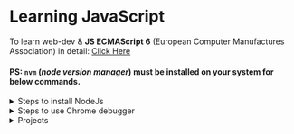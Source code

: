 # Learning JavaScript

To learn web-dev &  **JS ECMAScript 6** (European Computer Manufactures Association) in detail: <a href="https://github.com/princebansal7/Web-Development-Concepts">Click Here</a>

#### PS: `nvm` (_node version manager_) must be installed on your system for below commands.

<details>
<summary> Steps to install NodeJs </summary>

#### `nvm` commnads for **Node js**

- To Check all node js Versions via `nvm`:

  ```yaml
  nvm list-remote
  ```

- To install node js from listed versions:

  ```yaml
  nvm install v16.15.0
  ```

- To Uninstall older installed node js versions:

  ```yml
  nvm uninstall v16.14.2
  ```

- To Check node js version:
  ```yml
  node --version
  ```
- To Check local `nvm` node js version:

  ```yml
  nvm list
  ```

- To temporarily switch node js versions using `nvm`:

  ```yml
  nvm use v16.15.0
  ```

- To switch default node js version (v16.14.2) to latest version (v16.15.0):

  ```yml
  nvm alias default v16.15.0
  nvm use default
  ```

- To Check node js version:
  ```yml
  node --version
  ```
  </details>

<details>
<summary>Steps to use Chrome debugger</summary>

#### Using Chrome Debugger for JS script steps:

##### WAY-1:

1. Right click on Web page > click `Inspect`
2. Go to `sources`
3. On left side click on `pages` , there you'll find folder structure and your current js file.
4. By clicking on your lines of code, add `breakpoints` and after reloading debug your code according to the breakpoints.

##### WAY-2:

- Simply add `debugger;` statement in your js code. it will automatilly call browser's debugger tab from the line where you've added the `debugger;` statement.

</details>

<details>
<summary>Projects</summary>
<br>
<blockquote>
  <details>
   <summary>Guess The Number [<a href="/3.DOM-BasicProjects/1.GuessMyNumber/" target="_blank"> Project-1 </a> ]</summary>
   <br>
     <img alt="sample-image" src="/3.DOM-BasicProjects/1.GuessMyNumber/img/1.png">
     <img alt="sample-image" src="/3.DOM-BasicProjects/1.GuessMyNumber/img/2.png">
     <img alt="sample-image" src="/3.DOM-BasicProjects/1.GuessMyNumber/img/3.png">
     <img alt="sample-image" src="/3.DOM-BasicProjects/1.GuessMyNumber/img/4.png">
     <img alt="sample-image" src="/3.DOM-BasicProjects/1.GuessMyNumber/img/5.png">
     <img alt="sample-image" src="/3.DOM-BasicProjects/1.GuessMyNumber/img/6.png">
     <img alt="sample-image" src="/3.DOM-BasicProjects/1.GuessMyNumber/img/8.png">
     <img alt="sample-image" src="/3.DOM-BasicProjects/1.GuessMyNumber/img/9.png">
  </details>

</blockquote>
</details>
